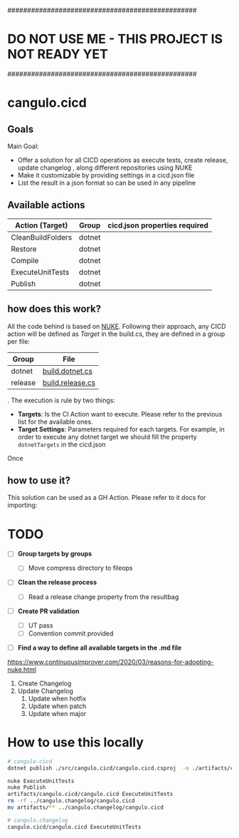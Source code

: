 ################################################
# DO NOT USE ME - THIS PROJECT IS NOT READY YET
################################################

# cangulo.cicd

## Goals

Main Goal:
* Offer a solution for all CICD operations as execute tests, create release, update changelog , along different repositories using NUKE
* Make it customizable  by providing settings in a cicd.json file
* List the result in a json format so can be used in any pipeline


## Available actions

| Action (Target)   | Group  | cicd.json properties required |
| ----------------- | ------ | ----------------------------- |
| CleanBuildFolders | dotnet |                               |
| Restore           | dotnet |                               |
| Compile           | dotnet |                               |
| ExecuteUnitTests  | dotnet |                               |
| Publish           | dotnet |                               |

## how does this work?

All the code behind is based on [NUKE](https://nuke.build). Following their approach, any CICD action will be defined as _Target_ in the build.cs, they are defined in a group per file:


| Group   | File                                                  |
| ------- | ----------------------------------------------------- |
| dotnet  | [build.dotnet.cs](src/cangulo.cicd/build.dotnet.cs)   |
| release | [build.release.cs](src/cangulo.cicd/build.release.cs) |

.  The execution is rule by two things:

* **Targets**: Is the CI Action want to execute. Please refer to the previous list for the available ones.
* **Target Settings**: Parameters required for each targets. For example, in order to execute any dotnet target we should fill the property `dotnetTargets` in the cicd.json

Once 

## how to use it?

This solution can be used as a GH Action. Please refer to it docs for importing:


# TODO

- [ ] **Group targets by groups** 
  - [ ] Move compress directory to fileops
- [ ] **Clean the release process** 
  - [ ] Read a release change property from the resultbag
- [ ] **Create PR validation**
  - [ ] UT pass
  - [ ] Convention commit provided
- [ ] **Find a way to define all available targets in the .md file**


https://www.continuousimprover.com/2020/03/reasons-for-adopting-nuke.html

1. Create Changelog
2. Update Changelog 
   1. Update when hotfix
   2. Update when patch
   3. Update when major


# How to use this locally

```bash
# cangulo.cicd
dotnet publish ./src/cangulo.cicd/cangulo.cicd.csproj  -o ./artifacts/cangulo.cicd/ -r linux-x64 --self-contained

nuke ExecuteUnitTests
nuke Publish
artifacts/cangulo.cicd/cangulo.cicd ExecuteUnitTests
rm -rf ../cangulo.changelog/cangulo.cicd
mv artifacts/** ../cangulo.changelog/cangulo.cicd

# cangulo.changelog
cangulo.cicd/cangulo.cicd ExecuteUnitTests  
```